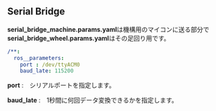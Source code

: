## Serial Bridge
**serial_bridge_machine.params.yaml**は機構用のマイコンに送る部分で**serial_bridge_wheel.params.yaml**はその足回り用です。
```yaml
/**:
  ros__parameters:
    port : /dev/ttyACM0
    baud_late: 115200
```

**port** :　シリアルポートを指定します。

**baud_late** :　1秒間に何回データ変換できるかを指定します。